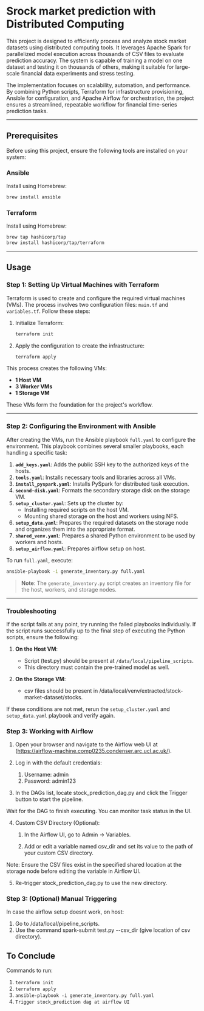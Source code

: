 # Srock market prediction with Distributed Computing

This project is designed to efficiently process and analyze stock market datasets using distributed computing tools. It leverages Apache Spark for parallelized model execution across thousands of CSV files to evaluate prediction accuracy. The system is capable of training a model on one dataset and testing it on thousands of others, making it suitable for large-scale financial data experiments and stress testing.

The implementation focuses on scalability, automation, and performance. By combining Python scripts, Terraform for infrastructure provisioning, Ansible for configuration, and Apache Airflow for orchestration, the project ensures a streamlined, repeatable workflow for financial time-series prediction tasks.

---

## Prerequisites

Before using this project, ensure the following tools are installed on your system:

### Ansible
Install using Homebrew:
```bash
brew install ansible
```

### Terraform
Install using Homebrew:
```bash
brew tap hashicorp/tap
brew install hashicorp/tap/terraform
```

---

## Usage

### Step 1: Setting Up Virtual Machines with Terraform

Terraform is used to create and configure the required virtual machines (VMs). The process involves two configuration files: `main.tf` and `variables.tf`. Follow these steps:

1. Initialize Terraform:
   ```bash
   terraform init
   ```

2. Apply the configuration to create the infrastructure:
   ```bash
   terraform apply
   ```

This process creates the following VMs:
- **1 Host VM**
- **3 Worker VMs**
- **1 Storage VM**

These VMs form the foundation for the project's workflow.

---

### Step 2: Configuring the Environment with Ansible

After creating the VMs, run the Ansible playbook `full.yaml` to configure the environment. This playbook combines several smaller playbooks, each handling a specific task:

1. **`add_keys.yaml`**: Adds the public SSH key to the authorized keys of the hosts.
2. **`tools.yaml`**: Installs necessary tools and libraries across all VMs.
3. **`install_pyspark.yaml`**: Installs PySpark for distributed task execution.
4. **`second-disk.yaml`**: Formats the secondary storage disk on the storage VM.
5. **`setup_cluster.yaml`**: Sets up the cluster by:
   - Installing required scripts on the host VM.
   - Mounting shared storage on the host and workers using NFS.
6. **`setup_data.yaml`**: Prepares the required datasets on the storage node and organizes them into the appropriate format.
7. **`shared_venv.yaml`**: Prepares a shared Python environment to be used by workers and hosts.
8. **`setup_airflow.yaml`**: Prepares airflow setup on host.

To run `full.yaml`, execute:
```bash
ansible-playbook -i generate_inventory.py full.yaml
```

> **Note**: The `generate_inventory.py` script creates an inventory file for the host, workers, and storage nodes.

---

### Troubleshooting

If the script fails at any point, try running the failed playbooks individually. If the script runs successfully up to the final step of executing the Python scripts, ensure the following:

1. **On the Host VM**:
   - Script (test.py) should be present at `/data/local/pipeline_scripts`.
   - This directory must contain the pre-trained model as well.

2. **On the Storage VM**:
   - csv files should be present in /data/local/venv/extracted/stock-market-dataset/stocks.

If these conditions are not met, rerun the `setup_cluster.yaml` and `setup_data.yaml`  playbook and verify again.


### Step 3: Working with Airflow
1. Open your browser and navigate to the Airflow web UI at (https://airflow-machine.comp0235.condenser.arc.ucl.ac.uk/).

2. Log in with the default credentials:
   1. Username: admin
   2. Password: admin123

3. In the DAGs list, locate stock_prediction_dag.py and click the Trigger button to start the pipeline.

Wait for the DAG to finish executing. You can monitor task status in the UI.

4. Custom CSV Directory (Optional):

   1. In the Airflow UI, go to Admin → Variables.

   2. Add or edit a variable named csv_dir and set its value to the path of your custom CSV directory.

Note: Ensure the CSV files exist in the specified shared location at the storage node before editing the variable in Airflow UI.

5. Re-trigger stock_prediction_dag.py to use the new directory.



### Step 3: (Optional) Manual Triggering 
In case the airflow setup doesnt work, on host:
1. Go to /data/local/pipeline_scripts.
2. Use the command spark-submit test.py --csv_dir (give location of csv directory).




## To Conclude

Commands to run:
1. `terraform init`
2. `terraform apply`
3. `ansible-playbook -i generate_inventory.py full.yaml`
4. `Trigger stock_prediction dag at airflow UI`


